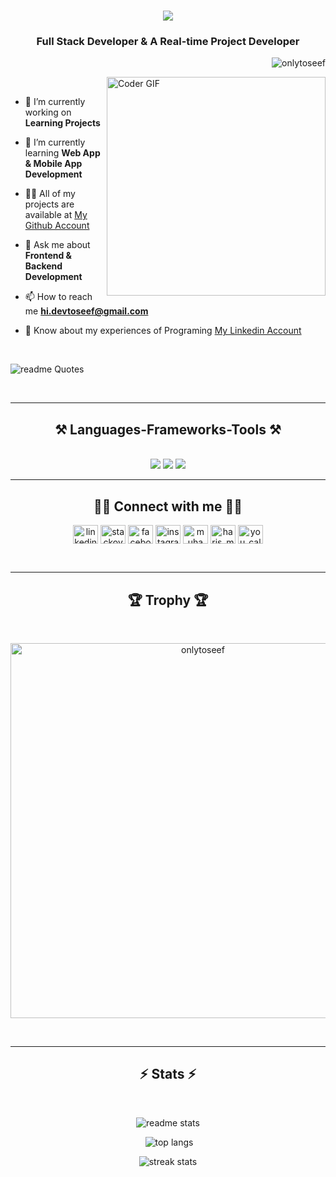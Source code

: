   
<h1 align="center">       
    <img src="https://readme-typing-svg.herokuapp.com/?font=Righteous&size=35&center=true&vCenter=true&width=500&height=70&duration=4000&lines=Hi+There!+👋;+I'm+Toseef+Rana!;" />
</h1>                                   
<h3 align="center">Full Stack Developer & A Real-time Project Developer</h3>            
<p align="right"> <img src="https://komarev.com/ghpvc/?username=onlytoseef&label=Profile%20views&color=0e75b6&style=flat" alt="onlytoseef" /> </p>

    
<img align="right" margin-top="5px" alt="Coder GIF" width=350 src="https://miro.medium.com/max/1360/0*7Q3yvSIv_t0ioJ-Z.gif" />
        
<br />
  
- 🔭 I’m currently working on **Learning Projects**        
  
- 🌱 I’m currently learning **Web App & Mobile App Development** 
  
<!-- - 👯 Explore my [Resume](https://haris-resume.tiiny.site/) -->

- 👨‍💻 All of my projects are available at [My Github Account](github.com/onlytoseef)

- 💬 Ask me about **Frontend & Backend Development**

- 📫 How to reach me **hi.devtoseef@gmail.com**

- 📄 Know about my experiences of Programing [My Linkedin Account](https://www.linkedin.com/in/devtoseef/)



<br />

![readme Quotes](https://quotes-github-readme.vercel.app/api?theme=dracula)

<br />
<hr />

<h2 align="center" >⚒️ Languages-Frameworks-Tools ⚒️</h2>
<br /> 
<div  align="center" >
    <img src="https://skillicons.dev/icons?i=html,css,bootstrap,sass,javascript,react,typescript,nextjs,express,firebase,mongodb," />
    <img src="https://skillicons.dev/icons?i=mongodb,github,figma,nodejs,python,tailwind,git,nodejs,python,java," />
    <img src="https://skillicons.dev/icons?i=express,firebase,cpp,photoshop,illustrator,vscode,postman,zod," />
</div>
 
<hr/>

<h2 align="center">🤝🏻 Connect with me 🤝🏻</h2>
<p align="center">
<a href="https://linkedin.com/in/onlytoseef-825113249/" target="blank"><img align="center" src="https://raw.githubusercontent.com/rahuldkjain/github-profile-readme-generator/master/src/images/icons/Social/linked-in-alt.svg" alt="linkedin.com/in/onlytoseef-825113249/" height="30" width="40" /></a>
<a href="https://stackoverflow.com/users/stackoverflow.com/users/22488003/onlytoseef" target="blank"><img align="center" src="https://raw.githubusercontent.com/rahuldkjain/github-profile-readme-generator/master/src/images/icons/Social/stack-overflow.svg" alt="stackoverflow.com/users/22488003/onlytoseef" height="30" width="40" /></a>
<a href="https://fb.com/facebook.com/profile.php?id=100061029926998" target="blank"><img align="center" src="https://raw.githubusercontent.com/rahuldkjain/github-profile-readme-generator/master/src/images/icons/Social/facebook.svg" alt="facebook.com/profile.php?id=100061029926998" height="30" width="40" /></a>
<a href="https://instagram.com/instagram.com/you_call_me_harii_/" target="blank"><img align="center" src="https://raw.githubusercontent.com/rahuldkjain/github-profile-readme-generator/master/src/images/icons/Social/instagram.svg" alt="instagram.com/you_call_me_harii_/" height="30" width="40" /></a>
<a href="https://www.leetcode.com/muhammad_haris_ahsan" target="blank"><img align="center" src="https://raw.githubusercontent.com/rahuldkjain/github-profile-readme-generator/master/src/images/icons/Social/leet-code.svg" alt="muhammad_haris_ahsan" height="30" width="40" /></a>
<a href="https://twitter.com/haris_mughal007" target="blank"><img align="center" src="https://raw.githubusercontent.com/rahuldkjain/github-profile-readme-generator/master/src/images/icons/Social/twitter.svg" alt="haris_mughal007" height="30" width="40" /></a>
<a href="https://dev.to/you_call_me_harii_" target="blank"><img align="center" src="https://raw.githubusercontent.com/rahuldkjain/github-profile-readme-generator/master/src/images/icons/Social/devto.svg" alt="you_call_me_harii_" height="30" width="40" /></a> 
</p>
<br />
<hr />

<h2 align="center">🏆 Trophy 🏆</h2>
<br />
<p align="center"><a href="https://github.com/ryo-ma/github-profile-trophy"><img src="https://github-profile-trophy.vercel.app/?username=onlytoseef" width="600" alt="onlytoseef" /></a></p>

<br />
<hr />

<h2 align="center">⚡ Stats ⚡</h2>
<br />
<p align="center"><img src="https://github-readme-stats-salesp07.vercel.app/api?username=onlytoseef&count_private=true&show_icons=true&theme=react&rank_icon=github&border_radius=10" alt="readme stats" /></p> 

<p align="center">&nbsp;<img src="https://github-readme-stats-salesp07.vercel.app/api/top-langs/?username=onlytoseef&hide=HTML&langs_count=10&layout=compact&theme=react&border_radius=10&size_weight=0.5&count_weight=0.5&exclude_repo=github-readme-stats" alt="top langs" /></p>
<p align="center"><img src="https://github-readme-streak-stats-salesp07.vercel.app/?user=onlytoseef&count_private=true&theme=react&border_radius=10" alt="streak stats" /></p>
